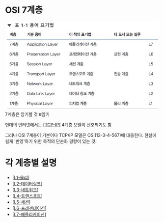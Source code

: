 # OSI 7계층

![가장 중요한 표](../attachments/2022-09-14-17-31-45.png)
7계층은 암기할 것 #암기

현대의 인터넷에서는 [[TCP-IP]] 4계층 모델이 선호되기도 함 

그러나 OSI 7계층이 기본이다
TCP/IP 모델은 OSI(12-3-4-567)에 대응한다. 
현실에 쉽게 '반영'하기 위한 목적의 단순화 경향이 있는 것. 

# 각 계층별 설명
- [[L1-물리]]
- [[L2-데이터링크]]
- [[L3-네트워크]]
- [[L4-트랜스포트]]
- [[L5-세션]]
- [[L6-프레젠테이션]]
- [[L7-애플리케이션]]

[//begin]: # "Autogenerated link references for markdown compatibility"
[TCP-IP]: TCP-IP.md "TCP/IP"
[L1-물리]: L1-물리.md "L1-물리"
[L2-데이터링크]: L2-데이터링크.md "L2-데이터링크"
[L3-네트워크]: L3-네트워크.md "L3-네트워크"
[L4-트랜스포트]: L4-트랜스포트.md "L4-트랜스포트"
[L5-세션]: L5-세션.md "L5-세션"
[L6-프레젠테이션]: L6-프레젠테이션.md "L6-프레젠테이션"
[L7-애플리케이션]: L7-애플리케이션.md "L7-애플리케이션"
[//end]: # "Autogenerated link references"